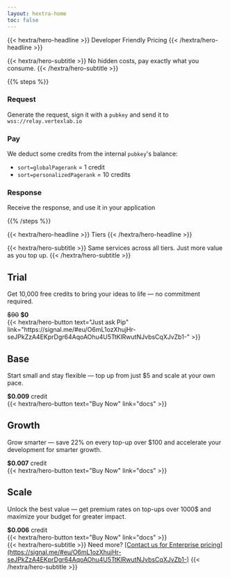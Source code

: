 ```yaml
---
layout: hextra-home
toc: false
---
```


{{< hextra/hero-headline >}}
  Developer Friendly Pricing
{{< /hextra/hero-headline >}}

<div class="hx-mt-2 hx-mb-6">
{{< hextra/hero-subtitle >}}
No hidden costs, pay exactly what you consume.
{{< /hextra/hero-subtitle >}}
</div>

{{% steps %}}

### Request

Generate the request, sign it with a `pubkey` and send it to `wss://relay.vertexlab.io`

### Pay

We deduct some credits from the internal `pubkey`'s balance:
- `sort=globalPagerank` = 1 credit
- `sort=personalizedPagerank` = 10 credits

### Response

Receive the response, and use it in your application

{{% /steps %}}

{{< hextra/hero-headline >}}
  Tiers
{{< /hextra/hero-headline >}}

<div class="hx-mt-2 hx-mb-6">
{{< hextra/hero-subtitle >}}
Same services across all tiers. Just more value as you top up.
{{< /hextra/hero-subtitle >}}
</div>


<div class="pricing-container">
    <div class="pricing-card">
      <h2>Trial</h2>
      <p>Get 10,000 free credits to bring your ideas to life — no commitment required.</p>
      <div class="price"><strike>$90</strike> <strong>$0</strong></div>
        <div class="normal-button">
        {{< hextra/hero-button text="Just ask Pip" link="https://signal.me/#eu/O6mL1ozXhujHr-seJPkZzA4EKprDgr64AqoAOhu4U5TtKlRwutNJvbsCqXJvZb1-" >}}
        </div>
    </div>
    <div class="pricing-card">
      <h2>Base</h2>
      <p>Start small and stay flexible — top up from just $5 and scale at your own pace.</p>
      <div class="price"><strong>$0.009</strong> credit</div>
        <div class="normal-button">
        {{< hextra/hero-button text="Buy Now" link="docs" >}}
        </div>
    </div>
    <div class="pricing-card">
      <h2>Growth</h2>
      <p>Grow smarter — save 22% on every top-up over $100 and accelerate your development for smarter growth.</p>
      <div class="price"><strong>$0.007</strong>  credit</div>
        <div class="normal-button">
        {{< hextra/hero-button text="Buy Now" link="docs" >}}
        </div>
    </div>
    <div class="pricing-card">
      <h2>Scale</h2>
      <p>Unlock the best value — get premium rates on top-ups over 1000$ and maximize your budget for greater impact.</p>
      <div class="price"><strong>$0.006</strong> credit</div>
        <div class="normal-button">
        {{< hextra/hero-button text="Buy Now" link="docs" >}}
        </div>
    </div>
</div>

<div class="hx-mt-8 hx-mb-6">
{{< hextra/hero-subtitle >}}
Need more? <u>[Contact us for Enterprise pricing](https://signal.me/#eu/O6mL1ozXhujHr-seJPkZzA4EKprDgr64AqoAOhu4U5TtKlRwutNJvbsCqXJvZb1-)</u>
{{< /hextra/hero-subtitle >}}
</div>